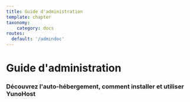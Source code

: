 ```yaml
---
title: Guide d'administration
template: chapter
taxonomy:
    category: docs
routes:
  default: '/admindoc'
---
```


# Guide d'administration

### Découvrez l'auto-hébergement, comment installer et utiliser YunoHost
